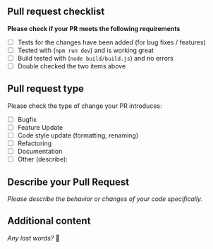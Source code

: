 ## Pull request checklist

**Please check if your PR meets the following requirements**

- [ ] Tests for the changes have been added (for bug fixes / features)
- [ ] Tested with (`npm run dev`) and is working great
- [ ] Build tested with (`node build/build.js`) and no errors
- [ ] Double checked the two items above

## Pull request type

Please check the type of change your PR introduces:

- [ ] Bugfix
- [ ] Feature Update
- [ ] Code style update (formatting, renaming)
- [ ] Refactoring
- [ ] Documentation
- [ ] Other (describe):

## Describe your Pull Request

*Please describe the behavior or changes of your code specifically.*

## Additional content

*Any last words?* 🤣